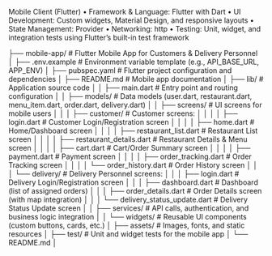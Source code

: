 Mobile Client (Flutter)
•	Framework & Language: Flutter with Dart
•	UI Development: Custom widgets, Material Design, and responsive layouts
•	State Management: Provider
•	Networking: http 
•	Testing: Unit, widget, and integration tests using Flutter’s built-in test framework

├── mobile-app/                                     # Flutter Mobile App for Customers & Delivery Personnel
│   ├── .env.example                                # Environment variable template (e.g., API_BASE_URL, APP_ENV)
│   ├── pubspec.yaml                                # Flutter project configuration and dependencies
│   ├── README.md                                   # Mobile app documentation
│   ├── lib/                                        # Application source code
│   │   ├── main.dart                               # Entry point and routing configuration
│   │   ├── models/                                 # Data models (user.dart, restaurant.dart, menu_item.dart, order.dart, delivery.dart)
│   │   ├── screens/                                # UI screens for mobile users
│   │   │   ├── customer/                           # Customer screens:
│   │   │   │   ├── login.dart                      # Customer Login/Registration screen
│   │   │   │   ├── home.dart                       # Home/Dashboard screen
│   │   │   │   ├── restaurant_list.dart            # Restaurant List screen
│   │   │   │   ├── restaurant_details.dart         # Restaurant Details & Menu screen
│   │   │   │   ├── cart.dart                       # Cart/Order Summary screen
│   │   │   │   ├── payment.dart                    # Payment screen
│   │   │   │   ├── order_tracking.dart             # Order Tracking screen
│   │   │   │   └── order_history.dart              # Order History screen
│   │   │   └── delivery/                           # Delivery Personnel screens:
│   │   │       ├── login.dart                      # Delivery Login/Registration screen
│   │   │       ├── dashboard.dart                  # Dashboard (list of assigned orders)
│   │   │       ├── order_details.dart              # Order Details screen (with map integration)
│   │   │       └── delivery_status_update.dart     # Delivery Status Update screen
│   │   ├── services/                               # API calls, authentication, and business logic integration
│   │   └── widgets/                                # Reusable UI components (custom buttons, cards, etc.)
│   ├── assets/                                     # Images, fonts, and static resources
│   ├── test/                                       # Unit and widget tests for the mobile app
│   └── README.md
│
